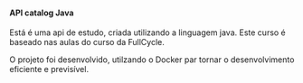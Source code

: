 #### API catalog Java

Está é uma api de estudo, criada utilizando a linguagem java. Este curso é baseado nas aulas do curso da FullCycle.

O projeto foi desenvolvido, utilzando o Docker par tornar o desenvolvimento eficiente e previsível.

